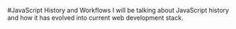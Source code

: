 #JavaScript History and Workflows
I will be talking about JavaScript history and how it has evolved into current web development stack.
